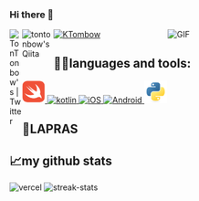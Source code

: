 ### Hi there 👋
<!-- <img align="right" alt="GIF" src="https://github.com/abhisheknaiidu/abhisheknaiidu/blob/master/code.gif?raw=true" width="400" height="310" /> -->

<img align="right" alt="GIF" src="https://github.com/abhisheknaiidu/abhisheknaiidu/blob/master/code.gif?raw=true" width=45% />

<a href="https://twitter.com/Ktombow1110">
  <img align="left" alt="TonTonbow's | Twitter" width="22px" src="https://raw.githubusercontent.com/peterthehan/peterthehan/master/assets/twitter.svg" />
</a>
<a href="https://qiita.com/KaitoMuraoka">
  <img align="left" alt="tontonbow's Qiita" width="55px" src="https://upload.wikimedia.org/wikipedia/commons/4/49/Qiita_Logo.svg" />
</a>

[![KTombow](https://img.shields.io/endpoint?url=https%3A%2F%2Fatcoder-badges.now.sh%2Fapi%2Fatcoder%2Fjson%2FKTombow)](https://atcoder.jp/users/KTombow)

  
 ## 🧑‍💻**languages and tools:**  

<p align="left">
<a href="https://developer.apple.com/swift/" target="_blank" rel="noreferrer"> <img src="https://raw.githubusercontent.com/devicons/devicon/master/icons/swift/swift-original.svg" alt="swift" width="40" height="40"/> </a>
<a href="https://kotlinlang.org" target="_blank" rel="noreferrer"> <img src="https://www.vectorlogo.zone/logos/kotlinlang/kotlinlang-icon.svg" alt="kotlin" width="40" height="40"/> </a>
<a href="https://www.android.com/" target="_blank" rel="noreferrer"> <img src="https://github.com/TonTonbow/TonTonbow/assets/70003919/469198d1-6d2b-486d-bf24-b3d32e6eadf4" alt="iOS" width="45" height="45"/> </a>
<a href="https://www.android.com/" target="_blank" rel="noreferrer"> <img src="https://upload.wikimedia.org/wikipedia/commons/3/31/Android_robot_head.svg" alt="Android" width="40" height="40"/> </a>
<a href="https://www.python.org" target="_blank" rel="noreferrer"> <img src="https://raw.githubusercontent.com/devicons/devicon/master/icons/python/python-original.svg" alt="python" width="40" height="40"/> </a>
</p>


## 👤**LAPRAS**
<!--START_SECTION:lapras-card-->
<!--END_SECTION:lapras-card-->

## 📈**my github stats**

<img src="https://github-readme-stats.vercel.app/api?username=Tontonbow&show_icons=true&theme=tokyonight" alt="vercel" width=60%>
<img src="http://github-readme-streak-stats.herokuapp.com?user=TonTonbow&theme=swift" alt="streak-stats" width=60%>


<!-- ## 🕊️**Twitter**

<p align="center"><img src="https://github-readme-twitter.gazf.vercel.app/api?id=Ktombow1110"></p>

**TonTonbow/TonTonbow** is a ✨ _special_ ✨ repository because its `README.md` (this file) appears on your GitHub profile.

Here are some ideas to get you started:

- 🔭 I’m currently working on ...
- 🌱 I’m currently learning ...
- 👯 I’m looking to collaborate on ...
- 🤔 I’m looking for help with ...
- 💬 Ask me about ...
- 📫 How to reach me: ...
- 😄 Pronouns: ...
- ⚡ Fun fact: ...
-->
